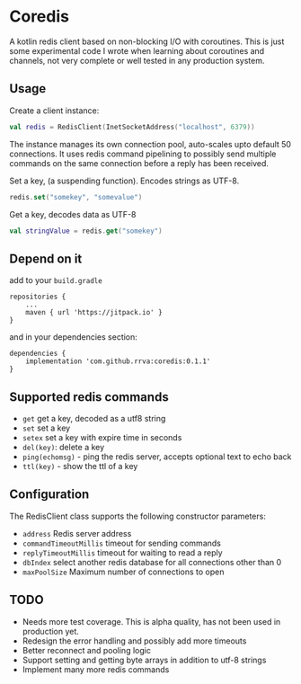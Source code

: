 # Coredis

A kotlin redis client based on non-blocking I/O with coroutines.
This is just some experimental code I wrote when learning about coroutines
and channels, not very complete or well tested in any production system.

## Usage

Create a client instance:

```kotlin
val redis = RedisClient(InetSocketAddress("localhost", 6379))
```

The instance manages its own connection pool, auto-scales 
upto default 50 connections. It uses redis command pipelining
to possibly send multiple commands on the same connection 
before a reply has been received.

Set a key, (a suspending function). Encodes strings as UTF-8.

```kotlin
redis.set("somekey", "somevalue")
```

Get a key, decodes data as UTF-8

```kotlin
val stringValue = redis.get("somekey")
```

## Depend on it

add to your `build.gradle`

```
repositories {
    ...
    maven { url 'https://jitpack.io' }
}
```

and in your dependencies section:

```
dependencies {
    implementation 'com.github.rrva:coredis:0.1.1'
}
```



## Supported redis commands

- `get` get a key, decoded as a utf8 string
- `set` set a key
- `setex` set a key with expire time in seconds
- `del(key)`: delete a key
- `ping(echomsg)` - ping the redis server, accepts optional text to echo back
- `ttl(key)` - show the ttl of a key

## Configuration

The RedisClient class supports the following constructor parameters:

- `address` Redis server address
- `commandTimeoutMillis` timeout for sending commands
- `replyTimeoutMillis` timeout for waiting to read a reply
- `dbIndex` select another redis database for all connections other than 0
- `maxPoolSize` Maximum number of connections to open

## TODO

- Needs more test coverage. This is alpha quality, has not been used in production yet.
- Redesign the error handling and possibly add more timeouts
- Better reconnect and pooling logic
- Support setting and getting byte arrays in addition to utf-8 strings
- Implement many more redis commands
